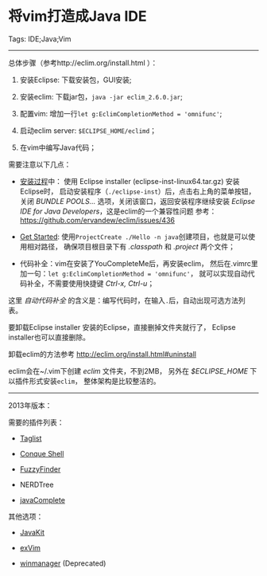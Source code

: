 # 将vim打造成Java IDE
Tags: IDE;Java;Vim

------

总体步骤（参考http://eclim.org/install.html ）：

1. 安装Eclipse: 下载安装包，GUI安装;

1. 安装eclim: 下载jar包，`java -jar eclim_2.6.0.jar`;

1. 配置vim: 增加一行`let g:EclimCompletionMethod = 'omnifunc'`;

1. 启动eclim server: `$ECLIPSE_HOME/eclimd`；

1. 在vim中编写Java代码；

需要注意以下几点：

* [安装过程](http://eclim.org/install.html)中：
  使用 Eclipse installer (eclipse-inst-linux64.tar.gz) 安装Eclipse时，
  启动安装程序（`./eclipse-inst`）后，点击右上角的菜单按钮，
  关闭 *BUNDLE POOLS...* 选项，关闭该窗口，返回安装程序继续安装
  *Eclipse IDE for Java Developers*，这是eclim的一个兼容性问题
  参考：https://github.com/ervandew/eclim/issues/436

* [Get Started](http://eclim.org/gettingstarted.html):
  使用`ProjectCreate ./Hello -n java`创建项目，也就是可以使用相对路径，
  确保项目根目录下有 *.classpath* 和 *.project* 两个文件；

* 代码补全：vim在安装了YouCompleteMe后，再安装eclim，
  然后在.vimrc里加一句：`let g:EclimCompletionMethod = 'omnifunc'`，
  就可以实现自动代码补全，不需要使用快捷键 *Ctrl-x, Ctrl-u*；

这里 *自动代码补全* 的含义是：编写代码时，在输入`.`后，自动出现可选方法列表。

要卸载Eclipse installer 安装的Eclipse，直接删掉文件夹就行了，
Eclipse installer也可以直接删除。

卸载eclim的方法参考 http://eclim.org/install.html#uninstall

eclim会在~/.vim下创建 *eclim* 文件夹，不到2MB，
另外在 *$ECLIPSE_HOME* 下以插件形式安装`eclim`，
整体架构是比较整洁的。

------

2013年版本：

需要的插件列表：

* [Taglist](http://www.vim.org/scripts/script.php?script_id=273)

* [Conque Shell](http://www.vim.org/scripts/script.php?script_id=2771)

* [FuzzyFinder](http://www.vim.org/scripts/script.php?script_id=1984)

* NERDTree

* [javaComplete](http://www.vim.org/scripts/script.php?script_id=1785)

其他选项：

* [JavaKit](http://www.vim.org/scripts/script.php?script_id=1154)

* [exVim](http://www.vim.org/scripts/script.php?script_id=2627)

* [winmanager](http://www.vim.org/scripts/script.php?script_id=1440) (Deprecated)
